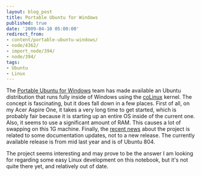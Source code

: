 ```yaml
---
layout: blog_post
title: Portable Ubuntu for Windows
published: true
date: '2009-04-10 05:00:00'
redirect_from:
- content/portable-ubuntu-windows/
- node/4362/
- import_node/394/
- node/394/
tags:
- Ubuntu
- Linux
---
```


The [Portable Ubuntu for Windows](http://portableubuntu.sourceforge.net/) team has made available an Ubuntu distribution that runs fully inside of Windows using the [coLinux](http://www.colinux.org) kernel. The concept is fascinating, but it does fall down in a few places. First of all, on my Acer Aspire One, it takes a very long time to get started, which is probably fair because it is starting up an entire OS inside of the current one. Also, it seems to use a significant amount of RAM. This causes a lot of swapping on this 1G machine. Finally, the [recent news](http://www.osnews.com/story/21255/Portable_Ubuntu_for_Windows) about the project is related to some documentation updates, not to a new release. The currently available release is from mid last year and is of Ubuntu 804. 

The project seems interesting and may prove to be the answer I am looking for regarding some easy Linux development on this notebook, but it's not quite there yet, and relatively out of date.

